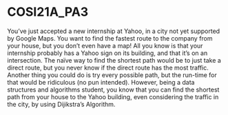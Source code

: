 # COSI21A_PA3
You’ve just accepted a new internship at Yahoo, in a city not yet supported by Google Maps. You want to find the fastest route to the company from your house, but you don’t even have a map! All you know is that your internship probably has a Yahoo sign on its building, and that it’s on an intersection. The naïve way to find the shortest path would be to just take a direct route, but you never know if the direct route has the most traffic. Another thing you could do is try every possible path, but the run-time for that would be ridiculous (no pun intended). However, being a data structures and algorithms student, you know that you can find the shortest path from your house to the Yahoo building, even considering the traffic in the city, by using Dijikstra’s Algorithm.
